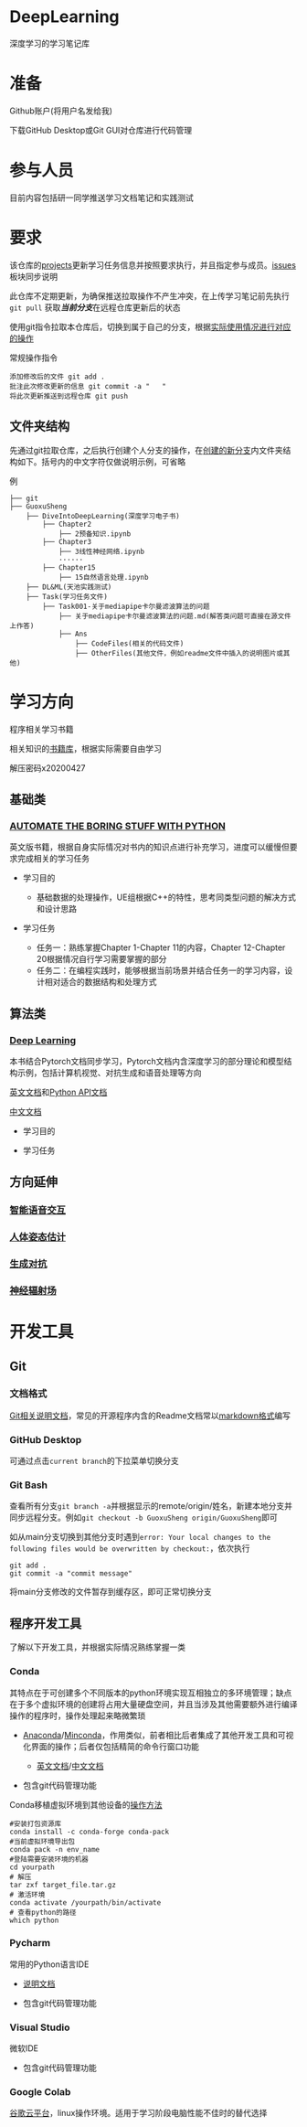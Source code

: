 # DeepLearning

深度学习的学习笔记库

# 准备

Github账户(将用户名发给我)

下载GitHub Desktop或Git GUI对仓库进行代码管理

# 参与人员

目前内容包括研一同学推送学习文档笔记和实践测试

# 要求

该仓库的[projects](https://github.com/orgs/HuiGulab/projects/2)更新学习任务信息并按照要求执行，并且指定参与成员。[issues](https://github.com/HuiGulab/DeepLearning/issues)板块同步说明

此仓库不定期更新，为确保推送拉取操作不产生冲突，在上传学习笔记前先执行```git pull``` 获取***当前分支***在远程仓库更新后的状态

使用git指令拉取本仓库后，切换到属于自己的分支，根据[实际使用情况进行对应的操作](#git控制仓库的工具和部分指令)

常规操作指令

	添加修改后的文件 git add .									
	批注此次修改更新的信息 git commit -a "   "							
	将此次更新推送到远程仓库 git push									

## 文件夹结构

先通过git拉取仓库，之后执行创建个人分支的操作，在[创建的新分支](https://github.com/HuiGulab/DeepLearning#git%E6%8E%A7%E5%88%B6%E4%BB%93%E5%BA%93%E7%9A%84%E5%B7%A5%E5%85%B7%E5%92%8C%E9%83%A8%E5%88%86%E6%8C%87%E4%BB%A4)内文件夹结构如下。括号内的中文字符仅做说明示例，可省略

例

	├── git
	├── GuoxuSheng
		├── DiveIntoDeepLearning(深度学习电子书)
			├── Chapter2
				├── 2预备知识.ipynb
			├── Chapter3
				├── 3线性神经网络.ipynb
				······
			├── Chapter15
				├── 15自然语言处理.ipynb
		├── DL&ML(天池实践测试)
		├── Task(学习任务文件)
			├── Task001-关于mediapipe卡尔曼滤波算法的问题
				├── 关于mediapipe卡尔曼滤波算法的问题.md(解答类问题可直接在源文件上作答)
				├── Ans
					├── CodeFiles(相关的代码文件)
					├── OtherFiles(其他文件，例如readme文件中插入的说明图片或其他)
					


# 学习方向

程序相关学习书籍

相关知识的[书籍库](https://github.com/XiangLinPro/IT_book)，根据实际需要自由学习

解压密码x20200427

## 基础类

### [AUTOMATE THE BORING STUFF WITH PYTHON](https://automatetheboringstuff.com/2e/chapter0/)

英文版书籍，根据自身实际情况对书内的知识点进行补充学习，进度可以缓慢但要求完成相关的学习任务

- 学习目的
	- 基础数据的处理操作，UE组根据C++的特性，思考同类型问题的解决方式和设计思路

- 学习任务
	- 任务一：熟练掌握Chapter 1-Chapter 11的内容，Chapter 12-Chapter 20根据情况自行学习需要掌握的部分
	- 任务二：在编程实践时，能够根据当前场景并结合任务一的学习内容，设计相对适合的数据结构和处理方式

## 算法类

### [Deep Learning ](https://zh.d2l.ai/chapter_introduction/index.html)

本书结合Pytorch文档同步学习，Pytorch文档内含深度学习的部分理论和模型结构示例，包括计算机视觉、对抗生成和语音处理等方向

[英文文档](https://pytorch.org/tutorials/)和[Python API文档](https://pytorch.org/docs/stable/index.html)

[中文文档](https://www.w3cschool.cn/pytorch/pytorch-oraf3bbx.html)

- 学习目的

- 学习任务

## 方向延伸

### [智能语音交互](https://github.com/NCUArtificial-IntelligenceLab/VoiceLearning)

### [人体姿态估计](https://github.com/NCUArtificial-IntelligenceLab/HumanPoseEstimation)


### [生成对抗](https://github.com/NCUArtificial-IntelligenceLab/GANLearning)

### [神经辐射场]()





# 开发工具

## Git

### 文档格式

[Git相关说明文档](https://docs.github.com/cn)，常见的开源程序内含的Readme文档常以[markdown格式](https://www.markdownguide.org/basic-syntax)编写

### GitHub Desktop

可通过点击```current branch```的下拉菜单切换分支

### Git Bash

查看所有分支```git branch -a```并根据显示的remote/origin/姓名，新建本地分支并同步远程分支。例如```git checkout -b GuoxuSheng origin/GuoxuSheng```即可

如从main分支切换到其他分支时遇到```error: Your local changes to the following files would be overwritten by checkout:```，依次执行

	git add .
	git commit -a "commit message"

将main分支修改的文件暂存到缓存区，即可正常切换分支

## 程序开发工具

了解以下开发工具，并根据实际情况熟练掌握一类

### Conda

其特点在于可创建多个不同版本的python环境实现互相独立的多环境管理；缺点在于多个虚拟环境的创建将占用大量硬盘空间，并且当涉及其他需要额外进行编译操作的程序时，操作处理起来略微繁琐

- [Anaconda](https://www.anaconda.com/)/[Minconda](https://docs.conda.io/en/latest/miniconda.html)，作用类似，前者相比后者集成了其他开发工具和可视化界面的操作；后者仅包括精简的命令行窗口功能

	- [英文文档](https://docs.conda.io/projects/conda/en/latest/user-guide/index.html)/[中文文档](https://anaconda.org.cn/anaconda/user-guide/getting-started/)

- 包含git代码管理功能

Conda移植虚拟环境到其他设备的[操作方法](https://blog.csdn.net/buweifeng/article/details/124733123?utm_medium=distribute.pc_relevant.none-task-blog-2~default~baidujs_baidulandingword~default-1-124733123-blog-115385868.t0_layer_searchtargeting_sa&spm=1001.2101.3001.4242.2&utm_relevant_index=3)

	#安装打包资源库
	conda install -c conda-forge conda-pack
	#当前虚拟环境导出包
	conda pack -n env_name
	#登陆需要安装环境的机器
	cd yourpath
	# 解压
	tar zxf target_file.tar.gz
	# 激活环境
	conda activate /yourpath/bin/activate 
	# 查看python的路径
	which python


### Pycharm

常用的Python语言IDE

- [说明文档](https://pycharm.iswbm.com/)

- 包含git代码管理功能

### Visual Studio

微软IDE

- 包含git代码管理功能

### Google Colab

[谷歌云平台](https://zhuanlan.zhihu.com/p/386162610)，linux操作环境。适用于学习阶段电脑性能不佳时的替代选择

